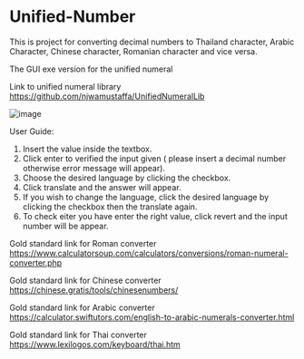 # Unified-Number

This is project for converting decimal numbers to Thailand character, Arabic Character, Chinese character, Romanian character and vice versa.

The GUI exe version for the unified numeral

Link to unified numeral library https://github.com/njwamustaffa/UnifiedNumeralLib

![image](https://user-images.githubusercontent.com/116859531/216821500-609f6749-e140-4b56-b4c0-1b6369bee432.png)

User Guide:
1. Insert the value inside the textbox.
2. Click enter to verified the input given ( please insert a decimal number otherwise error message will appear).
3. Choose the desired language by clicking the checkbox.
4. Click translate and the answer will appear.
5. If you wish to change the language, click the desired language by clicking the checkbox then the translate again.
6. To check eiter you have enter the right value, click revert and the input number will be appear.


Gold standard link for Roman converter https://www.calculatorsoup.com/calculators/conversions/roman-numeral-converter.php

Gold standard link for Chinese converter https://chinese.gratis/tools/chinesenumbers/

Gold standard link for Arabic converter https://calculator.swiftutors.com/english-to-arabic-numerals-converter.html

Gold standard link for Thai converter https://www.lexilogos.com/keyboard/thai.htm
